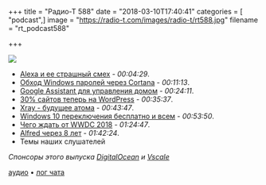 +++
title = "Радио-Т 588"
date = "2018-03-10T17:40:41"
categories = [ "podcast",]
image = "https://radio-t.com/images/radio-t/rt588.jpg"
filename = "rt_podcast588"

+++

![](https://radio-t.com/images/radio-t/rt588.jpg)

- [Alexa и ее страшный смех](https://www.recode.net/2018/3/7/17093808/alexa-laughing-amazon-solution-fix) - *00:04:29*.
- [Обход Windows паролей через Cortana](https://motherboard.vice.com/en_us/article/xw53jk/researchers-bypassed-windows-password-locks-with-cortana-voice-commands) - *00:11:13*.
- [Google Assistant для управления домом](http://techcrunch.com/2018/03/09/google-makes-it-easier-to-create-custom-assistant-commands-for-devices/) - *00:24:11*.
- [30% сайтов теперь на WordPress](https://thenextweb.com/dd/2018/03/05/30-of-the-web-now-runs-on-wordpress/) - *00:35:37*.
- [Xray - будущее атома](https://github.com/atom/xray/blob/master/README.md) - *00:43:47*.
- [Windows 10 переключения бесплатно и всем](http://www.zdnet.com/article/microsoft-switching-out-of-windows-10-s-mode-will-be-free-for-all/) - *00:53:50*.
- [Чего ждать от WWDC 2018](https://4pda.ru/2018/02/19/349771/) - *01:24:47*.
- [Alfred через 8 лет](https://www.alfredapp.com/blog/fun-and-interesting/alfred-is-8-years-old-today/) - *01:42:24*.
- Темы наших слушателей

*Спонсоры этого выпуска [DigitalOcean](https://www.digitalocean.com) и [Vscale](http://bit.ly/radio-t_vscale)*

[аудио](http://cdn.radio-t.com/rt_podcast588.mp3) • [лог чата](http://chat.radio-t.com/logs/radio-t-588.html)
<audio src="http://cdn.radio-t.com/rt_podcast588.mp3" preload="none"></audio>